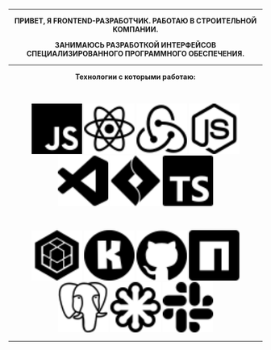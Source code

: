 <div align='center'>
  
---
  
__ПРИВЕТ, Я FRONTEND-РАЗРАБОТЧИК. РАБОТАЮ В СТРОИТЕЛЬНОЙ КОМПАНИИ.__
 
  __ЗАНИМАЮСЬ РАЗРАБОТКОЙ ИНТЕРФЕЙСОВ СПЕЦИАЛИЗИРОВАННОГО ПРОГРАММНОГО ОБЕСПЕЧЕНИЯ.__

---

  
__Технологии с которыми работаю:__ 
  
<br/>
  
<img src ='javascript.svg' alt='javascript' width='100'/>   <img src = 'react.svg' alt='react' width='100'> <img src = 'redux.svg' alt='redux' width='100'> <img src = 'nodedotjs.svg' alt='node.js' width='100'> <img src = 'visualstudiocode.svg' alt='vscode' width='100'> <img src = 'jirasoftware.svg' alt='jira' width='100'> <img src = 'typescript.svg' alt='typescript' width='100'>
  
<br/>
  
<img src = 'sequelize.svg' alt='sequelize' width='100'> <img src = 'konva.svg' alt='konva' width='100'> <img src = 'github.svg' alt='github' width='100'>  <img src = 'npm.svg' alt='npm' width='100'> <img src = 'postgresql.svg' alt='postgres' width='100'>  <img src = 'svg.svg' alt='svg' width='100'> <img src = 'slack.svg' alt='slack' width='100'>

---
